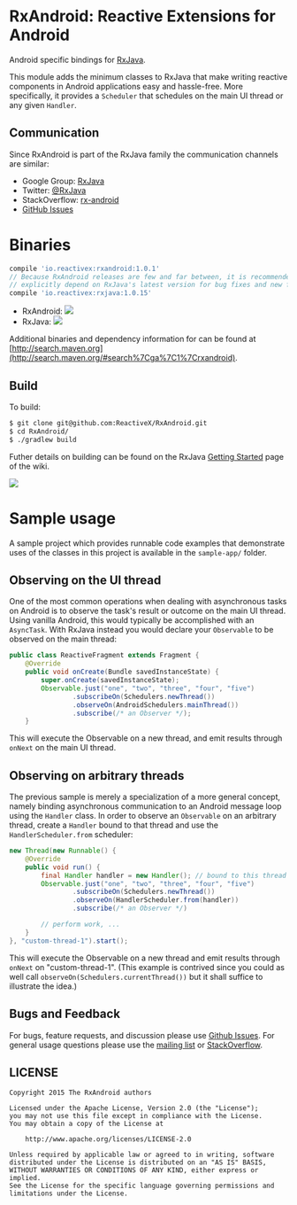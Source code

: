 # RxAndroid: Reactive Extensions for Android

Android specific bindings for [RxJava](http://github.com/ReactiveX/RxJava).

This module adds the minimum classes to RxJava that make writing reactive components in Android
applications easy and hassle-free. More specifically, it provides a `Scheduler` that schedules on
the main UI thread or any given `Handler`.


## Communication

Since RxAndroid is part of the RxJava family the communication channels are similar:

- Google Group: [RxJava][list]
- Twitter: [@RxJava][twitter]
- StackOverflow: [rx-android][so]
- [GitHub Issues][issues]


# Binaries

```groovy
compile 'io.reactivex:rxandroid:1.0.1'
// Because RxAndroid releases are few and far between, it is recommended you also
// explicitly depend on RxJava's latest version for bug fixes and new features.
compile 'io.reactivex:rxjava:1.0.15'
```

* RxAndroid: <a href='http://search.maven.org/#search%7Cga%7C1%7Crxandroid'><img src='http://img.shields.io/maven-central/v/io.reactivex/rxandroid.svg'></a>
* RxJava: <a href='http://search.maven.org/#search%7Cga%7C1%7Crxjava'><img src='http://img.shields.io/maven-central/v/io.reactivex/rxjava.svg'></a>

Additional binaries and dependency information for can be found at [http://search.maven.org](http://search.maven.org/#search%7Cga%7C1%7Crxandroid).


## Build

To build:

```bash
$ git clone git@github.com:ReactiveX/RxAndroid.git
$ cd RxAndroid/
$ ./gradlew build
```

Futher details on building can be found on the RxJava [Getting Started][start] page of the wiki.

<a href='https://travis-ci.org/ReactiveX/RxAndroid/builds'><img src='https://travis-ci.org/ReactiveX/RxAndroid.svg?branch=master'></a>


# Sample usage

A sample project which provides runnable code examples that demonstrate uses of the classes in this
project is available in the `sample-app/` folder.

## Observing on the UI thread

One of the most common operations when dealing with asynchronous tasks on Android is to observe the task's
result or outcome on the main UI thread. Using vanilla Android, this would
typically be accomplished with an `AsyncTask`. With RxJava instead you would declare your `Observable`
to be observed on the main thread:

```java
public class ReactiveFragment extends Fragment {
    @Override
    public void onCreate(Bundle savedInstanceState) {
        super.onCreate(savedInstanceState);
        Observable.just("one", "two", "three", "four", "five")
                .subscribeOn(Schedulers.newThread())
                .observeOn(AndroidSchedulers.mainThread())
                .subscribe(/* an Observer */);
    }
```

This will execute the Observable on a new thread, and emit results through `onNext` on the main UI thread.

## Observing on arbitrary threads
The previous sample is merely a specialization of a more general concept, namely binding asynchronous
communication to an Android message loop using the `Handler` class. In order to observe an `Observable`
on an arbitrary thread, create a `Handler` bound to that thread and use the `HandlerScheduler.from`
scheduler:

```java
new Thread(new Runnable() {
    @Override
    public void run() {
        final Handler handler = new Handler(); // bound to this thread
        Observable.just("one", "two", "three", "four", "five")
                .subscribeOn(Schedulers.newThread())
                .observeOn(HandlerScheduler.from(handler))
                .subscribe(/* an Observer */)

        // perform work, ...
    }
}, "custom-thread-1").start();
```

This will execute the Observable on a new thread and emit results through `onNext` on "custom-thread-1".
(This example is contrived since you could as well call `observeOn(Schedulers.currentThread())` but it
shall suffice to illustrate the idea.)


## Bugs and Feedback

For bugs, feature requests, and discussion please use [Github Issues][issues].
For general usage questions please use the [mailing list][list] or [StackOverflow][so].


## LICENSE

    Copyright 2015 The RxAndroid authors

    Licensed under the Apache License, Version 2.0 (the "License");
    you may not use this file except in compliance with the License.
    You may obtain a copy of the License at

        http://www.apache.org/licenses/LICENSE-2.0

    Unless required by applicable law or agreed to in writing, software
    distributed under the License is distributed on an "AS IS" BASIS,
    WITHOUT WARRANTIES OR CONDITIONS OF ANY KIND, either express or implied.
    See the License for the specific language governing permissions and
    limitations under the License.



 [list]: http://groups.google.com/d/forum/rxjava
 [so]: http://stackoverflow.com/questions/tagged/rx-android
 [twitter]: http://twitter.com/RxJava
 [issues]: https://github.com/ReactiveX/RxAndroid/issues
 [start]: https://github.com/ReactiveX/RxJava/wiki/Getting-Started
